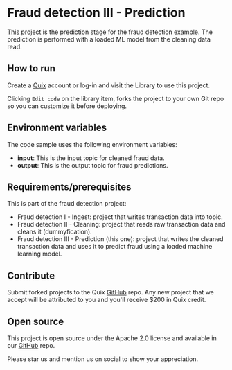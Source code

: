 # Fraud detection III - Prediction

[This project](https://github.com/quixio/quix-library/tree/main/python/transformations/Fraud-Detection-Predict) is the prediction stage for the fraud detection example. The prediction is performed with a loaded ML model from the cleaning data read.

## How to run

Create a [Quix](https://portal.platform.quix.ai/self-sign-up?xlink=github) account or log-in and visit the Library to use this project.

Clicking `Edit code` on the library item, forks the project to your own Git repo so you can customize it before deploying.

## Environment variables

The code sample uses the following environment variables:

- **input**: This is the input topic for cleaned fraud data.
- **output**: This is the output topic for fraud predictions.

## Requirements/prerequisites

This is part of the fraud detection project:

- Fraud detection I - Ingest: project that writes transaction data into topic.
- Fraud detection II - Cleaning: project that reads raw transaction data and cleans it (dummyfication). 
- Fraud detection III - Prediction (this one): project that writes the cleaned transaction data and uses it to predict fraud using a loaded machine learning model. 

## Contribute

Submit forked projects to the Quix [GitHub](https://github.com/quixio/quix-library) repo. Any new project that we accept will be attributed to you and you'll receive $200 in Quix credit.

## Open source

This project is open source under the Apache 2.0 license and available in our [GitHub](https://github.com/quixio/quix-library) repo.

Please star us and mention us on social to show your appreciation.

